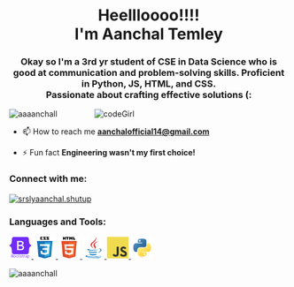<h1 align="center">Heellloooo!!!!<br> I'm Aanchal Temley</h1>
<h3 align="center">Okay so I'm a 3rd yr student of CSE in Data Science who is good at communication and problem-solving skills. Proficient in Python, JS, HTML, and CSS.<br>Passionate about crafting effective solutions (: </h3>

<img align="right" alt="codeGirl" width="350" src="https://encrypted-tbn0.gstatic.com/images?q=tbn:ANd9GcRNO6CJIE6Pdpwg39QOCIlFe34rfVw204SxqA&s">

<p align="left"> <img src="https://komarev.com/ghpvc/?username=aaaanchall&label=Profile%20views&color=0e75b6&style=flat" alt="aaaanchall" /> </p>

- 📫 How to reach me **aanchalofficial14@gmail.com**

- ⚡ Fun fact **Engineering wasn't my first choice!**

<h3 align="left">Connect with me:</h3>
<p align="left">
<a href="https://instagram.com/srslyaanchal.shutup" target="blank"><img align="center" src="https://raw.githubusercontent.com/rahuldkjain/github-profile-readme-generator/master/src/images/icons/Social/instagram.svg" alt="srslyaanchal.shutup" height="30" width="40" /></a>
</p>

<h3 align="left">Languages and Tools:</h3>
<p align="left"> <a href="https://getbootstrap.com" target="_blank" rel="noreferrer"> <img src="https://raw.githubusercontent.com/devicons/devicon/master/icons/bootstrap/bootstrap-plain-wordmark.svg" alt="bootstrap" width="40" height="40"/> </a> <a href="https://www.w3schools.com/css/" target="_blank" rel="noreferrer"> <img src="https://raw.githubusercontent.com/devicons/devicon/master/icons/css3/css3-original-wordmark.svg" alt="css3" width="40" height="40"/> </a> <a href="https://www.w3.org/html/" target="_blank" rel="noreferrer"> <img src="https://raw.githubusercontent.com/devicons/devicon/master/icons/html5/html5-original-wordmark.svg" alt="html5" width="40" height="40"/> </a> <a href="https://www.java.com" target="_blank" rel="noreferrer"> <img src="https://raw.githubusercontent.com/devicons/devicon/master/icons/java/java-original.svg" alt="java" width="40" height="40"/> </a> <a href="https://developer.mozilla.org/en-US/docs/Web/JavaScript" target="_blank" rel="noreferrer"> <img src="https://raw.githubusercontent.com/devicons/devicon/master/icons/javascript/javascript-original.svg" alt="javascript" width="40" height="40"/> </a> <a href="https://www.python.org" target="_blank" rel="noreferrer"> <img src="https://raw.githubusercontent.com/devicons/devicon/master/icons/python/python-original.svg" alt="python" width="40" height="40"/> </a> </p>

<p><img align="center" src="https://github-readme-streak-stats.herokuapp.com/?user=aaaanchall&" alt="aaaanchall" /></p>
